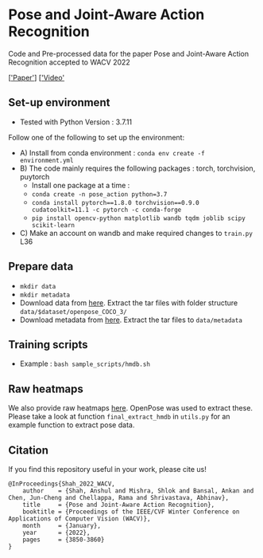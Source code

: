 # Pose and Joint-Aware Action Recognition

Code and Pre-processed data for the paper Pose and Joint-Aware Action Recognition accepted to WACV 2022

[['Paper'](https://openaccess.thecvf.com/content/WACV2022/papers/Shah_Pose_and_Joint-Aware_Action_Recognition_WACV_2022_paper.pdf)] [['Video'](https://youtu.be/BqaOlF_LOMA)

## Set-up environment
- Tested with Python Version : 3.7.11
  
Follow one of the following to set up the environment:
- A) Install from conda environment : `conda env create -f environment.yml`
- B) The code mainly requires the following packages : torch, torchvision, puytorch 
  - Install one package at a time :
  - `conda create -n pose_action python=3.7`
  - `conda install pytorch==1.8.0 torchvision==0.9.0 cudatoolkit=11.1 -c pytorch -c conda-forge`
  - `pip install opencv-python matplotlib wandb tqdm joblib scipy scikit-learn`
- C) Make an account on wandb and make required changes to `train.py` L36


## Prepare data
- `mkdir data`
- `mkdir metadata`
-  Download data from [here](http://www.cis.jhu.edu/~ashah/PoseAction/data/). Extract the tar files with folder structure `data/$dataset/openpose_COCO_3/`
-  Download metadata from [here](http://www.cis.jhu.edu/~ashah/PoseAction/metadata.tar.gz). Extract the tar files to `data/metadata`

## Training scripts
- Example : `bash sample_scripts/hmdb.sh`

## Raw heatmaps
We also provide raw heatmaps [here](https://1drv.ms/u/s!AlAjgCeVY_IrgY40FMWKAsiO5-Opmw?e=N8e4A6). OpenPose was used to extract these. Please take a look at function `final_extract_hmdb` in `utils.py` for an example function to extract pose data. 

## Citation
If you find this repository useful in your work, please cite us! 
```
@InProceedings{Shah_2022_WACV,
    author    = {Shah, Anshul and Mishra, Shlok and Bansal, Ankan and Chen, Jun-Cheng and Chellappa, Rama and Shrivastava, Abhinav},
    title     = {Pose and Joint-Aware Action Recognition},
    booktitle = {Proceedings of the IEEE/CVF Winter Conference on Applications of Computer Vision (WACV)},
    month     = {January},
    year      = {2022},
    pages     = {3850-3860}
}
```

